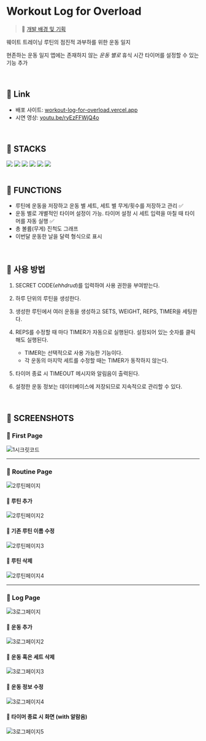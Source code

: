 # Workout Log for Overload

> 🔎 [개발 배경 및 기획](https://buttery-python-af0.notion.site/9926a3876b8b42f9a709b57f57d719ae?pvs=4)

웨이트 트레이닝 루틴의 점진적 과부하를 위한 운동 일지

현존하는 운동 일지 앱에는 존재하지 않는 _운동 별로_ 휴식 시간 타이머를 설정할 수 있는 기능 추가

<br />

## 🚩 Link

- 배포 사이트: [workout-log-for-overload.vercel.app](https://workout-log-for-overload.vercel.app/)
- 시연 영상: [youtu.be/ryEzFFWjQ4o](https://youtu.be/ryEzFFWjQ4o)

<br />

## 🚩 STACKS

<div>
  <img src="https://img.shields.io/badge/react-61DAFB?style=for-the-badge&logo=react&logoColor=black">
  <img src="https://img.shields.io/badge/typescript-3178C6?style=for-the-badge&logo=typescript&logoColor=white">
  <img src="https://img.shields.io/badge/next.js-11112a?style=for-the-badge&logo=nextdotjs&logoColor=white">
  <img src="https://img.shields.io/badge/recoil-3578E5?style=for-the-badge&logo=recoil&logoColor=white">
  <img src="https://img.shields.io/badge/firebase-FFCA28?style=for-the-badge&logo=firebase&logoColor=black">
  <img src="https://img.shields.io/badge/vercel-222222?style=for-the-badge&logo=vercel&logoColor=white">
</div>

<br />

## 🚩 FUNCTIONS

-   루틴에 운동을 저장하고 운동 별 세트, 세트 별 무게/횟수를 저장하고 관리 ✅
-   운동 별로 개별적인 타이머 설정이 가능. 타이머 설정 시 세트 입력을 마칠 때 타이머를 자동 실행 ✅
-   총 볼륨(무게) 진척도 그래프
-   이번달 운동한 날을 달력 형식으로 표시

<br />

## 🚩 사용 방법

1. SECRET CODE(*ehhdrud*)를 입력하여 사용 권한을 부여받는다. 
2. 하루 단위의 루틴을 생성한다.
3. 생성한 루틴에서 여러 운동을 생성하고 SETS, WEIGHT, REPS, TIMER을 세팅한다.
4. REPS를 수정할 때 마다 TIMER가 자동으로 실행된다. 설정되어 있는 숫자를 클릭해도 실행된다.
    - TIMER는 선택적으로 사용 가능한 기능이다.
    - 각 운동의 마지막 세트를 수정할 때는 TIMER가 동작하지 않는다.
    
5. 타이머 종료 시 TIMEOUT 메시지와 알림음이 출력된다.
6. 설정한 운동 정보는 데이터베이스에 저장되므로 지속적으로 관리할 수 있다.

<br />

## 🚩 SCREENSHOTS

### 🔸 First Page

![1시크릿코드](https://github.com/ehhdrud/d3sign-dao-studio/assets/106059716/1595209d-cab9-44f3-bdfa-6dc0a3f29a87)

---

### 🔸 Routine Page

![2루틴페이지](https://github.com/ehhdrud/d3sign-dao-studio/assets/106059716/d374cc1f-55f4-4f81-9835-3d6dc4a8d206)

#### 🔹 루틴 추가
![2루틴페이지2](https://github.com/ehhdrud/d3sign-dao-studio/assets/106059716/be2f5192-d257-48f6-a30b-9852896cf02f)

#### 🔹 기존 루틴 이름 수정
![2루틴페이지3](https://github.com/ehhdrud/d3sign-dao-studio/assets/106059716/fbbd3f90-b860-4e06-b82d-84f1c364464a)

#### 🔹 루틴 삭제
![2루틴페이지4](https://github.com/ehhdrud/d3sign-dao-studio/assets/106059716/5fe6aafd-fd5d-427d-a5a1-9cc0133eaf08)

---

### 🔸 Log Page

![3로그페이지](https://github.com/ehhdrud/d3sign-dao-studio/assets/106059716/5ee2d4c1-6e52-4cf5-abee-fdc9100c60dd)

#### 🔹 운동 추가
![3로그페이지2](https://github.com/ehhdrud/d3sign-dao-studio/assets/106059716/01d760aa-840e-42a5-9371-29a25b18c446)

#### 🔹 운동 혹은 세트 삭제
![3로그페이지3](https://github.com/ehhdrud/d3sign-dao-studio/assets/106059716/ca2a92b7-f082-4778-8d31-7392f4edb2a8)

#### 🔹 운동 정보 수정
![3로그페이지4](https://github.com/ehhdrud/d3sign-dao-studio/assets/106059716/668cccfc-4dca-4709-98ae-1258f39e4936)

#### 🔹 타이머 종료 시 화면 (with 알람음)
![3로그페이지5](https://github.com/ehhdrud/d3sign-dao-studio/assets/106059716/1417e413-726a-48e7-b603-8f534018e4e7)


